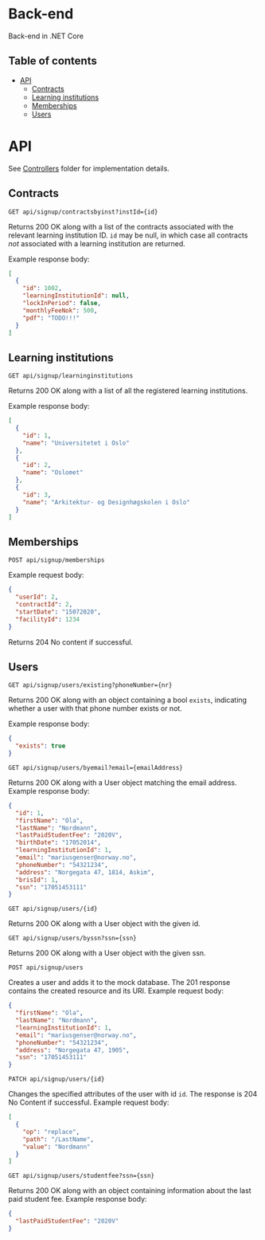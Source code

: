 # Back-end

Back-end in .NET Core

## Table of contents

- [API](#api)
  - [Contracts](#contracts)
  - [Learning institutions](#learning-institutions)
  - [Memberships](#memberships)
  - [Users](#users)

# API

See [Controllers](./Controllers) folder for implementation details.

## Contracts

```http
GET api/signup/contractsbyinst?instId={id}
```

Returns 200 OK along with a list of the contracts associated with the relevant learning institution ID. `id` may be null, in which case all contracts _not_ associated with a learning institution are returned.

Example response body:

```json
[
  {
    "id": 1002,
    "learningInstitutionId": null,
    "lockInPeriod": false,
    "monthlyFeeNok": 500,
    "pdf": "TODO!!!"
  }
]
```

## Learning institutions

```http
GET api/signup/learninginstitutions
```

Returns 200 OK along with a list of all the registered learning institutions.

Example response body:

```json
[
  {
    "id": 1,
    "name": "Universitetet i Oslo"
  },
  {
    "id": 2,
    "name": "Oslomet"
  },
  {
    "id": 3,
    "name": "Arkitektur- og Designhøgskolen i Oslo"
  }
]
```

## Memberships

```http
POST api/signup/memberships
```

Example request body:

```json
{
  "userId": 2,
  "contractId": 2,
  "startDate": "15072020",
  "facilityId": 1234
}
```

Returns 204 No content if successful.

## Users

```http
GET api/signup/users/existing?phoneNumber={nr}
```

Returns 200 OK along with an object containing a bool `exists`, indicating whether a user with that phone number exists or not.

Example response body:

```json
{
  "exists": true
}
```

```http
GET api/signup/users/byemail?email={emailAddress}
```

Returns 200 OK along with a User object matching the email address. Example response body:

```json
{
  "id": 1,
  "firstName": "Ola",
  "lastName": "Nordmann",
  "lastPaidStudentFee": "2020V",
  "birthDate": "17052014",
  "learningInstitutionId": 1,
  "email": "mariusgenser@norway.no",
  "phoneNumber": "54321234",
  "address": "Norgegata 47, 1814, Askim",
  "brisId": 1,
  "ssn": "17051453111"
}
```

```http
GET api/signup/users/{id}
```

Returns 200 OK along with a User object with the given id.

```http
GET api/signup/users/byssn?ssn={ssn}
```

Returns 200 OK along with a User object with the given ssn.

```http
POST api/signup/users
```

Creates a user and adds it to the mock database. The 201 response contains the created resource and its URI.
Example request body:

```json
{
  "firstName": "Ola",
  "lastName": "Nordmann",
  "learningInstitutionId": 1,
  "email": "mariusgenser@norway.no",
  "phoneNumber": "54321234",
  "address": "Norgegata 47, 1905",
  "ssn": "17051453111"
}
```

```http
PATCH api/signup/users/{id}
```

Changes the specified attributes of the user with id `id`. The response is 204 No Content if successful.
Example request body:

```json
[
  {
    "op": "replace",
    "path": "/LastName",
    "value": "Nordmann"
  }
]
```

```http
GET api/signup/users/studentfee?ssn={ssn}
```

Returns 200 OK along with an object containing information about the last paid student fee. Example response body:

```json
{
  "lastPaidStudentFee": "2020V"
}
```
